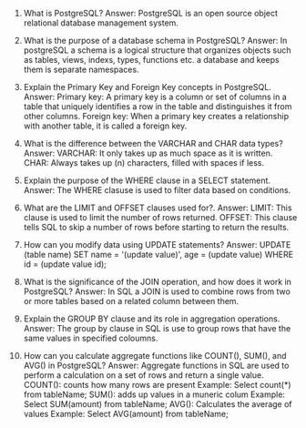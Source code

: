 
1. What is PostgreSQL?
Answer: PostgreSQL is an open source object relational database management system. 

2. What is the purpose of a database schema in PostgreSQL?
Answer: In postgreSQL a schema is a logical structure that organizes objects such as tables, views, indexs, types, functions etc. a database and keeps them is separate namespaces. 

3. Explain the Primary Key and Foreign Key concepts in PostgreSQL.
Answer: 
Primary key: A primary key is a column or set of columns in a table that uniquely identifies a row in the table and distinguishes it from other columns. 
Foreign key: When a primary key creates a relationship with another table, it is called a foreign key. 

4. What is the difference between the VARCHAR and CHAR data types?
Answer: 
VARCHAR: It only takes up as much space as it is written.
CHAR: Always takes up (n) characters, filled with spaces if less. 

5. Explain the purpose of the WHERE clause in a SELECT statement.
Answer: The WHERE clasuse is used to filter data based on conditions. 

6. What are the LIMIT and OFFSET clauses used for?.
Answer: 
LIMIT: This clause is used to limit the number of rows returned. 
OFFSET: This clause tells SQL to skip a number of rows before starting to return the results. 

7. How can you modify data using UPDATE statements?
Answer: 
UPDATE (table name) SET name = '(update value)', age = (update value) WHERE id = (update value id);

8. What is the significance of the JOIN operation, and how does it work in PostgreSQL?
Answer: In SQL a JOIN is used to combine rows from two or more tables based on a related column between them.

9. Explain the GROUP BY clause and its role in aggregation operations.
Answer: The group by clause in SQL is use to group rows that have the same values in specified coloumns.

10. How can you calculate aggregate functions like COUNT(), SUM(), and AVG() in PostgreSQL?
Answer: Aggregate functions in SQL are used to perform a calculation on a set of rows and return a single value. 
        COUNT(): counts how many rows are present
                Example: Select count(*) from tableName;
        SUM(): adds up values in a muneric colum
                Example: Select SUM(amount) from tableName;
        AVG(): Calculates the average of values
                Example: Select AVG(amount) from tableName;





